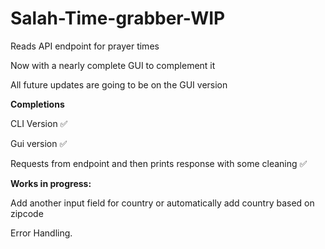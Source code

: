 # Salah-Time-grabber-WIP
Reads API endpoint for prayer times

Now with a nearly complete GUI to complement it

All future updates are going to be on the GUI version


**Completions**

CLI Version ✅

Gui version ✅

Requests from endpoint and then prints response with some cleaning ✅


**Works in progress:**

Add another input field for country or automatically add country based on zipcode

Error Handling.
